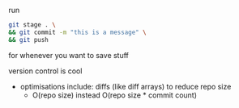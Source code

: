 run 
```bash 
git stage . \
&& git commit -m "this is a message" \
&& git push
```
for whenever you want to save stuff

version control is cool
- optimisations include: diffs (like diff arrays) to reduce repo size
	- O(repo size) instead O(repo size * commit count)
	